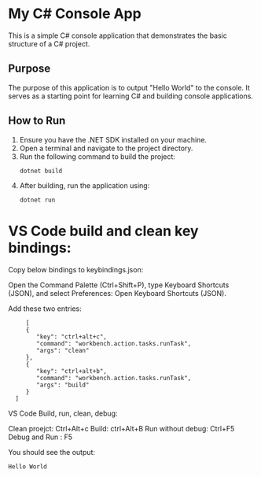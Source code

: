 # My C# Console App

This is a simple C# console application that demonstrates the basic structure of a C# project.

## Purpose

The purpose of this application is to output "Hello World" to the console. It serves as a starting point for learning C# and building console applications.

## How to Run

1. Ensure you have the .NET SDK installed on your machine.
2. Open a terminal and navigate to the project directory.
3. Run the following command to build the project:
   ```
   dotnet build
   ```
4. After building, run the application using:
   ```
   dotnet run
   ```

  # VS Code build and clean key bindings:

   Copy below bindings to keybindings.json:

   Open the Command Palette (Ctrl+Shift+P), type Keyboard Shortcuts (JSON), and select Preferences: Open Keyboard Shortcuts (JSON).

   Add these two entries:

         [
         {
            "key": "ctrl+alt+c",
            "command": "workbench.action.tasks.runTask",
            "args": "clean"
         },
         {
            "key": "ctrl+alt+b",
            "command": "workbench.action.tasks.runTask",
            "args": "build"
         }
      ]

VS Code Build, run, clean, debug:

   Clean proejct: Ctrl+Alt+c
   Build: ctrl+Alt+B
   Run without debug: Ctrl+F5
   Debug and Run : F5
  

You should see the output:
```
Hello World
```